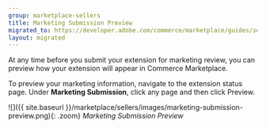 ```yaml
---
group: marketplace-sellers
title: Marketing Submission Preview
migrated_to: https://developer.adobe.com/commerce/marketplace/guides/sellers/marketing-submission-preview/
layout: migrated
---
```


At any time before you submit your extension for marketing review, you can preview how your extension will appear in Commerce Marketplace.

To preview your marketing information, navigate to the extension status page. Under **Marketing Submission**, click any page and then click <span class="btn">Preview</span>.

![]({{ site.baseurl }}/marketplace/sellers/images/marketing-submission-preview.png){: .zoom}
_Marketing Submission Preview_
